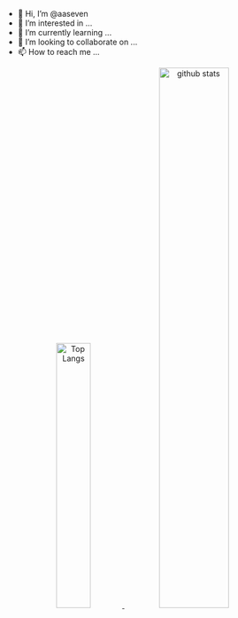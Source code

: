- 👋 Hi, I’m @aaseven
- 👀 I’m interested in ...
- 🌱 I’m currently learning ...
- 💞️ I’m looking to collaborate on ...
- 📫 How to reach me ...


<p align="center">
  <a href="https://github-readme-stats.vercel.app/api/top-langs/?username=aaseven&layout=compact&theme=nord"><img src="https://github-readme-stats.vercel.app/api/top-langs/?username=aaseven&layout=compact&theme=nord" alt="Top Langs" width="35%"> </a>
  <a href="https://github-readme-stats.vercel.app/api?username=aaseven&show_icons=true&hide_title=true&theme=nord"><img src="https://github-readme-stats.vercel.app/api?username=aaseven&show_icons=true&hide_title=true&theme=nord" alt="github stats" width="50%"> </a>
</p>

<!---
aaseven/aaseven is a ✨ special ✨ repository because its `README.md` (this file) appears on your GitHub profile.
You can click the Preview link to take a look at your changes.
--->
